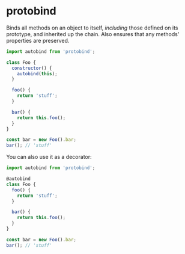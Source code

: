 # protobind

Binds all methods on an object to itself, _including_ those defined on its prototype, and inherited up the chain.  Also ensures that any methods' properties are preserved.

```js
import autobind from 'protobind';

class Foo {
  constructor() {
    autobind(this);
  }

  foo() {
    return 'stuff';
  }

  bar() {
    return this.foo();
  }
}

const bar = new Foo().bar;
bar(); // 'stuff'
```

You can also use it as a decorator:

```js
import autobind from 'protobind';

@autobind
class Foo {
  foo() {
    return 'stuff';
  }

  bar() {
    return this.foo();
  }
}

const bar = new Foo().bar;
bar(); // 'stuff'
```

